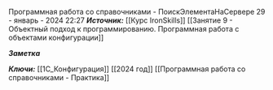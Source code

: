 
Программная работа со справочниками - ПоискЭлементаНаСервере
 29 - январь - 2024  22:27 
***Источник:***  [[Курс IronSkills]] [[Занятие 9 - Объектный подход к программированию. Программная работа с объектами конфигурации]]

***Заметка*** 


***Ключи:*** [[1С_Конфигурация]] [[2024 год]] [[Программная работа со справочниками - Практика]]